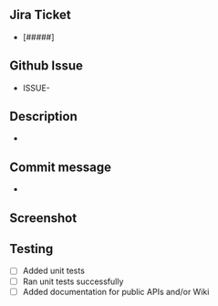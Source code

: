 <!-- Thanks for contributing to Twilio Verify. Please consider this template for your PR -->
<!-- Title format: [Ticket Number] - Brief description -->
<!-- Assignee: Please assign yourself to this PR -->
<!-- Labels: Please add proper labels accordingly (task, bug, housekeeping, etc) -->

<!-- Ticket: Please add the Jira ticket number or the Github issue number according to your case -->
## Jira Ticket
- [#####]

## Github Issue
- ISSUE-

<!-- Description: Please add a detailed description of your contribution. Include associated PRs or dependencies. If you're opening an integration PR, please add proper checklist of remaining items and tag this PR with a "DO NOT MERGE YET" -->
## Description
- 

<!-- Commit message: This repository uses a commit message convention https://docs.google.com/document/d/19ed9FHIAlJwlGzf3xacgE15MVfTwx8n9G2QeYyCr-5E/edit?usp=drive_web&ouid=116864038767072405931 set the commit message to be used when merging this PR e.g. docs: add architecture diagrams [99999] -->
## Commit message
- 

<!-- Screenshot: When possible add a screenshot or gif showing your changes if not you can remove this section -->
## Screenshot

<!-- Testing: Please check all that apply -->
## Testing
- [ ] Added unit tests
- [ ] Ran unit tests successfully
- [ ] Added documentation for public APIs and/or Wiki